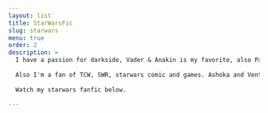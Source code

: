 ```yaml
---
layout: list
title: StarWarsFic
slug: starwars
menu: true
order: 2
description: >
  I have a passion for darkside, Vader & Anakin is my favorite, also Palpatine, Thawn and Maul.<br>
  
  Also I'm a fan of TCW, SWR, starwars comic and games. Ashoka and Ventress are always my girl.<br>
  
  Watch my starwars fanfic below.

---
```

